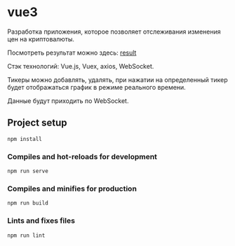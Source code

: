 # vue3

Разработка приложения, которое позволяет отслеживания изменения цен на криптовалюты. 

Посмотреть результат можно здесь:  [result](https://natallip.github.io/vue3-crypto/)

Стэк технологий: Vue.js, Vuex, axios, WebSocket. 

Тикеры можно добавлять, удалять, при нажатии на определенный тикер будет отображаться график в режиме реального времени.

Данные будут приходить по WebSocket.


## Project setup
```
npm install
```

### Compiles and hot-reloads for development
```
npm run serve
```

### Compiles and minifies for production
```
npm run build
```

### Lints and fixes files
```
npm run lint
```
